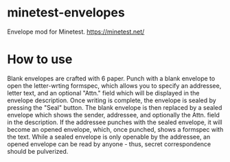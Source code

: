# minetest-envelopes
Envelope mod for Minetest. https://minetest.net/

# How to use
Blank envelopes are crafted with 6 paper. Punch with a blank envelope to open the letter-wrting formspec, which allows you to specify an addressee, letter text, and an optional "Attn." field which will be displayed in the envelope description. Once writing is complete, the envelope is sealed by pressing the "Seal" button. The blank envelope is then replaced by a sealed envelope which shows the sender, addressee, and optionally the Attn. field in the description. If the addressee punches with the sealed envelope, it will become an opened envelope, which, once punched, shows a formspec with the text. While a sealed envelope is only openable by the addressee, an opened envelope can be read by anyone - thus, secret correspondence should be pulverized.
